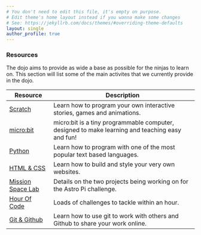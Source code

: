 ```yaml
---
# You don't need to edit this file, it's empty on purpose.
# Edit theme's home layout instead if you wanna make some changes
# See: https://jekyllrb.com/docs/themes/#overriding-theme-defaults
layout: single
author_profile: true
---
```

### Resources

The dojo aims to provide as wide a base as possible for the ninjas to learn on. This section will list some of the main activites that we currently provide in the dojo.

| Resource              	  | Description                                                               	|
|---------------------------|---------------------------------------------------------------------------	|
| [Scratch](scratch) 	  |  Learn how to program your own interactive stories, games and animations. 	|
| [micro:bit](microbit) 	|  micro:bit is a tiny programmable computer, designed to make learning and teaching easy and fun! 	|
| [Python](python)       | Learn how to program with one of the most popular text based languages.     |
| [HTML & CSS](html_css) | Learn how to build and style your very own websites.                        |
| [Mission Space Lab](mission_space_lab) | Details on the two projects being working on for the Astro Pi challenge. |
| [Hour Of Code](hour_of_code) | Loads of challenges to tackle within an hour. |
| [Git & Github](git_and_github) | Learn how to use git to work with others and Github to share your work online. |
